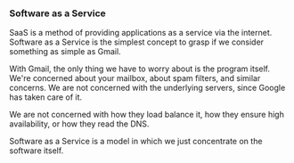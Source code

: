 ### Software as a Service

SaaS is a method of providing applications as a service via the internet. Software as a Service is the simplest concept to grasp if we consider something as simple as Gmail.

With Gmail, the only thing we have to worry about is the program itself.
We're concerned about your mailbox, about spam filters, and similar concerns.
We are not concerned with the underlying servers, since Google has taken care of it.

We are not concerned with how they load balance it, how they ensure high availability, or how they read the DNS.

Software as a Service is a model in which we just concentrate on the software itself.
